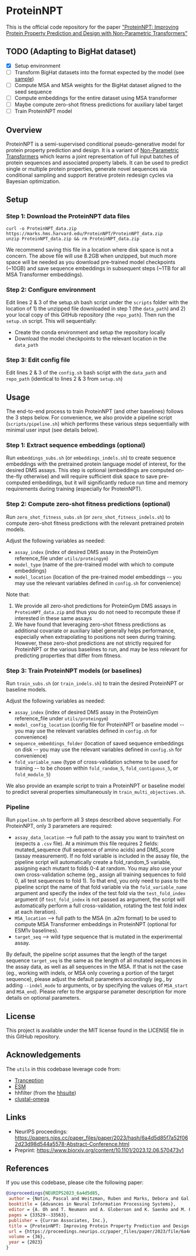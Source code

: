 # ProteinNPT

This is the official code repository for the paper ["ProteinNPT: Improving Protein Property Prediction and Design with Non-Parametric Transformers"](https://papers.nips.cc/paper_files/paper/2023/hash/6a4d5d85f7a52f062d23d98d544a5578-Abstract-Conference.html)

## TODO (Adapting to BigHat dataset)
- [x] Setup environment
- [ ] Transform BigHat datasets into the format expected by the model (see [sample](sample_data.csv))
- [ ] Compute MSA and MSA weights for the BigHat dataset aligned to the seed sequence
- [ ] Compute embeddings for the entire dataset using MSA transformer
- [ ] Maybe compute zero-shot fitness predictions for auxiliary label target
- [ ] Train ProteinNPT model

## Overview
ProteinNPT is a semi-supervised conditional pseudo-generative model for protein property prediction and design.
It is a variant of [Non-Parametric Transformers](https://arxiv.org/abs/2106.02584) which learns a joint representation of full input batches of protein sequences and associated property labels.
It can be used to predict single or multiple protein properties, generate novel sequences via conditional sampling and support iterative protein redesign cycles via Bayesian optimization.

## Setup

### Step 1: Download the ProteinNPT data files
```
curl -o ProteinNPT_data.zip https://marks.hms.harvard.edu/ProteinNPT/ProteinNPT_data.zip
unzip ProteinNPT_data.zip && rm ProteinNPT_data.zip
```
We recommend saving this file in a location where disk space is not a concern. The above file will use 8.2GB when unzipped, but much more space will be needed as you download pre-trained model checkpoints (~10GB) and save sequence embeddings in subsequent steps (~1TB for all MSA Transformer embeddings).

### Step 2: Configure environment
Edit lines 2 & 3 of the setup.sh bash script under the `scripts` folder with the location of 1) the unzipped file downloaded in step 1 (the `data_path`) and 2) your local copy of this GitHub repository (the `repo_path`).
Then run the `setup.sh` script. This will sequentially:
- Create the conda environment and setup the repository locally
- Download the model checkpoints to the relevant location in the `data_path`

### Step 3: Edit config file
Edit lines 2 & 3 of the `config.sh` bash script with the `data_path` and `repo_path` (identical to lines 2 & 3 from `setup.sh`)

## Usage

The end-to-end process to train ProteinNPT (and other baselines) follows the 3 steps below. For convenience, we also provide a pipeline script (`scripts/pipeline.sh`) which performs these various steps sequentially with minimal user input (see details below).

### Step 1: Extract sequence embeddings (optional)
Run `embeddings_subs.sh` (or `embeddings_indels.sh`) to create sequence embeddings with the pretrained protein language model of interest, for the desired DMS assays.
This step is optional (embeddings are computed on-the-fly otherwise) and will require sufficient disk space to save pre-computed embeddings, but it will significantly reduce run time and memory requirements during training (especially for ProteinNPT).

### Step 2: Compute zero-shot fitness predictions (optional)
Run `zero_shot_fitness_subs.sh` (or `zero_shot_fitness_indels.sh`) to compute zero-shot fitness predictions with the relevant pretrained protein models. 

Adjust the following variables as needed:
- `assay_index` (index of desired DMS assay in the ProteinGym reference_file under `utils/proteingym`)
- `model_type` (name of the pre-trained model with which to compute embeddings)
- `model_location` (location of the pre-trained model embeddings -- you may use the relevant variables defined in `config.sh` for convenience)

Note that:
1. We provide all zero-shot predictions for ProteinGym DMS assays in `ProteinNPT_data.zip` and thus you do not need to recompute these if interested in these same assays
2. We have found that leveraging zero-shot fitness predictions as additional covariate or auxiliary label generally helps performance, especially when extrapolating to positions not seen during training. However, these zero-shot predictions are not strictly required for ProteinNPT or the various baselines to run, and may be less relevant for predicting properties that differ from fitness.

### Step 3: Train ProteinNPT models (or baselines)
Run `train_subs.sh` (or `train_indels.sh`) to train the desired ProteinNPT or baseline models.

Adjust the following variables as needed:
- `assay_index` (index of desired DMS assay in the ProteinGym reference_file under `utils/proteingym`)
- `model_config_location` (config file for ProteinNPT or baseline model -- you may use the relevant variables defined in `config.sh` for convenience)
- `sequence_embeddings_folder` (location of saved sequence embeddings on disk -- you may use the relevant variables defined in `config.sh` for convenience)
- `fold_variable_name` (type of cross-validation scheme to be used for training -- to be chosen within `fold_random_5`, `fold_contiguous_5`, or `fold_modulo_5`)

We also provide an example script to train a ProteinNPT or baseline model to predict several properties simultaneously in `train_multi_objectives.sh`.

### Pipeline
Run `pipeline.sh` to perform all 3 steps described above sequentially. For ProteinNPT, only 3 parameters are required:
- `assay_data_location` --> full path to the assay you want to train/test on (expects a `.csv` file). At a minimum this file requires 2 fields: mutated_sequence (full sequence of amino acids) and DMS_score (assay measurement). If no fold variable is included in the assay file, the pipeline script will automatically create a fold_random_5 variable, assigning each mutant to folds 0-4 at random. You may also use your own cross-validation scheme (eg., assign all training sequences to fold 0, all test sequences to fold 1). To that end, you only need to pass to the pipeline script the name of that fold variable via the `fold_variable_name` argument and specify the index of the test fold via the `test_fold_index` argument (if `test_fold_index` is not passed as argument, the script will automatically perform a full cross-validation, rotating the test fold index at each iteration).
- `MSA_location` --> full path to the MSA (in .a2m format) to be used to compute MSA Transformer embeddings in ProteinNPT (optional for ESM1v baselines). 
- `target_seq` --> wild type sequence that is mutated in the experimental assay.

By default, the pipeline script assumes that the length of the target sequence `target_seq` is the same as the length of all mutated sequences in the assay data, as well as all sequences in the MSA. If that is not the case (eg., working with indels, or MSA only covering a portion of the target sequence), please adjust the default parameters accordingly (eg., by adding `--indel_mode` to arguments, or by specifying the values of `MSA_start` and `MSA_end`). Please refer to the argsparse parameter description for more details on optional parameters.

## License
This project is available under the MIT license found in the LICENSE file in this GitHub repository.

## Acknowledgements
The `utils` in this codebase leverage code from:
- [Tranception](https://github.com/OATML-Markslab/Tranception)
- [ESM](https://github.com/facebookresearch/esm)
- hhfilter (from the [hhsuite](https://github.com/soedinglab/hh-suite))
- [clustal-omega](http://www.clustal.org/omega/)

## Links
- NeurIPS proceedings: https://papers.nips.cc/paper_files/paper/2023/hash/6a4d5d85f7a52f062d23d98d544a5578-Abstract-Conference.html
- Preprint: https://www.biorxiv.org/content/10.1101/2023.12.06.570473v1

## References
If you use this codebase, please cite the following paper:
```bibtex
@inproceedings{NEURIPS2023_6a4d5d85,
 author = {Notin, Pascal and Weitzman, Ruben and Marks, Debora and Gal, Yarin},
 booktitle = {Advances in Neural Information Processing Systems},
 editor = {A. Oh and T. Neumann and A. Globerson and K. Saenko and M. Hardt and S. Levine},
 pages = {33529--33563},
 publisher = {Curran Associates, Inc.},
 title = {ProteinNPT: Improving Protein Property Prediction and Design with Non-Parametric Transformers},
 url = {https://proceedings.neurips.cc/paper_files/paper/2023/file/6a4d5d85f7a52f062d23d98d544a5578-Paper-Conference.pdf},
 volume = {36},
 year = {2023}
}
```
